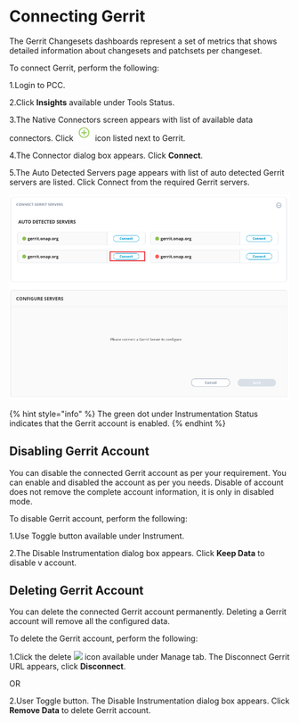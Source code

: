 # Connecting Gerrit

The Gerrit Changesets dashboards represent a set of metrics that shows detailed information about changesets and patchsets per changeset.

To connect Gerrit, perform the following:

1.Login to PCC.&#x20;

2.Click **Insights** available under Tools Status.&#x20;

3.The Native Connectors screen appears with list of available data connectors. Click ![](../../../.gitbook/assets/Connect.png) icon listed next to Gerrit.&#x20;

4.The Connector dialog box appears. Click **Connect**.&#x20;

5.The Auto Detected Servers page appears with list of auto detected Gerrit servers are listed. Click Connect from the required Gerrit servers.&#x20;

![Gerrit Servers](../../../.gitbook/assets/Gerit.png)



{% hint style="info" %}
The green dot under Instrumentation Status indicates that the Gerrit account is enabled.
{% endhint %}

## Disabling Gerrit Account

You can disable the connected Gerrit account as per your requirement. You can enable and disabled the account as per you needs.  Disable of account does not remove the complete account information, it is only in disabled mode.

To disable Gerrit account, perform the following:

1.Use Toggle button available under Instrument.&#x20;

2.The Disable Instrumentation dialog box appears. Click **Keep Data** to disable v account.&#x20;

## Deleting Gerrit Account&#x20;

You can delete the connected Gerrit account permanently. Deleting a Gerrit account will remove all the configured data.&#x20;

To delete the Gerrit account, perform the following:

1.Click the delete ![](../../../.gitbook/assets/Delete\_Icon.png) icon available under Manage tab. The Disconnect Gerrit URL appears, click **Disconnect**.&#x20;

&#x20;                            OR

2.User Toggle button. The Disable Instrumentation dialog box appears. Click **Remove Data** to delete Gerrit account.&#x20;

